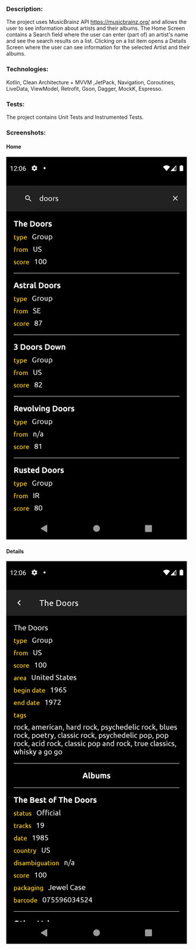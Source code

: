 ### Description:

The project uses MusicBrainz API https://musicbrainz.org/ and allows the user to see information 
about artists and their albums. The Home Screen contains a Search field where the user can enter 
(part of) an artist's name and see the search results on a list. Clicking on a list item opens a 
Details Screen where the user can see information for the selected Artist and their albums.

### Technologies:

Kotlin, Clean Architecture + MVVM ,JetPack, Navigation, Coroutines, LiveData, ViewModel, 
Retrofit, Gson, Dagger, MockK, Espresso.

### Tests:

The project contains Unit Tests and Instrumented Tests.

### Screenshots:

#### Home
![Alt text](screenshots/home.png?raw=true "app screenshot")

#### Details
![Alt text](screenshots/details.png?raw=true "app screenshot")
